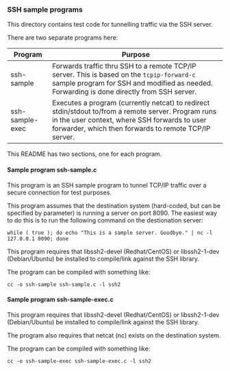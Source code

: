 ### SSH sample programs

This directory contains test code for tunnelling traffic via the SSH
server.

There are two separate programs here:

Program | Purpose
------- | -------
ssh-sample | Forwards traffic thru SSH to a remote TCP/IP server. This is based on the `tcpip-forward-c` sample program for SSH and modified as needed. Forwarding is done directly from SSH server.
ssh-sample-exec | Executes a program (currently netcat) to redirect stdin/stdout to/from a remote server. Program runs in the user context, where SSH forwards to user forwarder, which then forwards to remote TCP/IP server.

This README has two sections, one for each program.

#### Sample program ssh-sample.c

This program is an SSH sample program to tunnel TCP/IP traffic over a
secure connection for test purposes.

This program assumes that the destination system (hard-coded, but can
be specified by parameter) is running a server on port 8090. The
easiest way to do this is to run the following command on the
destionation server:

```
while ( true ); do echo "This is a sample server. Goodbye." | nc -l 127.0.0.1 8090; done
```

This program requires that libssh2-devel (Redhat/CentOS) or
libssh2-1-dev (Debian/Ubuntu) be installed to compile/link against the
SSH library.

The program can be compiled with something like:

```
cc -o ssh-sample ssh-sample.c -l ssh2
```

#### Sample program ssh-sample-exec.c

This program requires that libssh2-devel (Redhat/CentOS) or
libssh2-1-dev (Debian/Ubuntu) be installed to compile/link against the
SSH library.

The program also requires that netcat (nc) exists on the destination system.

The program can be compiled with something like:

```
cc -o ssh-sample-exec ssh-sample-exec.c -l ssh2
```
